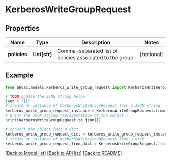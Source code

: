 # KerberosWriteGroupRequest


## Properties

Name | Type | Description | Notes
------------ | ------------- | ------------- | -------------
**policies** | **List[str]** | Comma-separated list of policies associated to the group. | [optional] 

## Example

```python
from ahvac.models.kerberos_write_group_request import KerberosWriteGroupRequest

# TODO update the JSON string below
json = "{}"
# create an instance of KerberosWriteGroupRequest from a JSON string
kerberos_write_group_request_instance = KerberosWriteGroupRequest.from_json(json)
# print the JSON string representation of the object
print(KerberosWriteGroupRequest.to_json())

# convert the object into a dict
kerberos_write_group_request_dict = kerberos_write_group_request_instance.to_dict()
# create an instance of KerberosWriteGroupRequest from a dict
kerberos_write_group_request_from_dict = KerberosWriteGroupRequest.from_dict(kerberos_write_group_request_dict)
```
[[Back to Model list]](../README.md#documentation-for-models) [[Back to API list]](../README.md#documentation-for-api-endpoints) [[Back to README]](../README.md)


